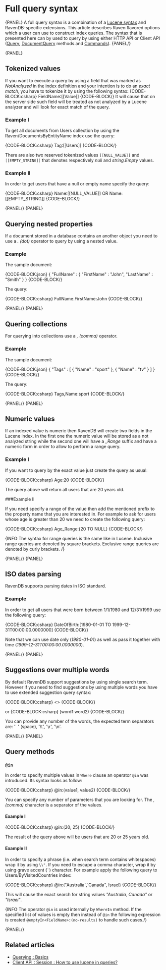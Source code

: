 ﻿# Full query syntax

{PANEL}
A full query syntax is a combination of a [Lucene syntax](http://lucene.apache.org/core/2_9_4/queryparsersyntax.html) and RavenDB-specific extensions. This article describes Raven flavored options which a user can use to
construct index queries. The syntax that is presented here can by used to query by using either HTTP API or Client API ([Query](../../client-api/session/querying/how-to-query), [DocumentQuery](../../client-api/session/querying/lucene/how-to-use-lucene-in-queries) methods and [Commands](../../client-api/commands/querying/how-to-query-a-database)).
{PANEL/}

{PANEL}
## Tokenized values

If you want to execute a query by using a field that was marked as *NotAnalyzed* in the index definition and your intention is to do an *exact match*, you have to tokenize it by using the following syntax:
{CODE-BLOCK:csharp}
FieldName:[[Value]]
{CODE-BLOCK/}
It will cause that on the server side such field will be treated as not analyzed by a Lucene analyzer and will look for exact match of the query.

### Example I

To get all documents from Users collection by using the Raven/DocumentsByEntityName index use the query:

{CODE-BLOCK:csharp}
Tag:[[Users]]
{CODE-BLOCK/}

There are also two reserved tokenized values `[[NULL_VALUE]]` and `[[EMPTY_STRING]]` that denotes respectively *null* and *string.Empty* values.

### Example II
In order to get users that have a null or empty name specify the query:

{CODE-BLOCK:csharp}
Name:[[NULL_VALUE]] OR Name:[[EMPTY_STRING]]
{CODE-BLOCK/}

{PANEL/}
{PANEL}
## Querying nested properties

If a document stored in a database contains an another object you need to use a *. (dot)* operator to query by using a nested value.

### Example
The sample document:

{CODE-BLOCK:json}
{
    "FullName" : {
        "FirstName" : "John",
        "LastName" : "Smith"
    }
}
{CODE-BLOCK/}

The query:

{CODE-BLOCK:csharp}
FullName.FirstName:John
{CODE-BLOCK/}

{PANEL/}
{PANEL}
## Quering collections

For querying into collections use a *, (comma)* operator.

### Example
The sample document:

{CODE-BLOCK:json}
{
    "Tags" : [
        {
            "Name" : "sport"
        },
        {
            "Name" : "tv"
        }
    ]
}
{CODE-BLOCK/}

The query:

{CODE-BLOCK:csharp}
Tags,Name:sport
{CODE-BLOCK/}

{PANEL/}
{PANEL}
## Numeric values

If an indexed value is numeric then RavenDB will create two fields in the Lucene index. In the first one the numeric value will be stored as a not analyzed string while
the second one will have a <em>_Range</em> suffix and have a numeric form in order to allow to perform a range query. 

### Example I

If you want to query by the exact value just create the query as usual:

{CODE-BLOCK:csharp}
Age:20
{CODE-BLOCK/}

The query above will return all users that are 20 years old.

###Example II

If you need specify a range of the value then add the mentioned prefix to the property name that you are interested in. 
For example to ask for users whose age is greater than 20 we need to create the following query:

{CODE-BLOCK:csharp}
Age_Range:{20 TO NULL}
{CODE-BLOCK/}

{INFO The syntax for range queries is the same like in Lucene. Inclusive range queries are denoted by square brackets. Exclusive range queries are denoted by curly brackets. /}

{PANEL/}
{PANEL}
## ISO dates parsing

RavenDB supports parsing dates in ISO standard. 

### Example

In order to get all users that were born between 1/1/1980 and 12/31/1999 use the following query:

{CODE-BLOCK:csharp}
DateOfBirth:[1980-01-01 TO 1999-12-31T00:00:00.0000000]
{CODE-BLOCK/}

Note that we can use date only (*1980-01-01*) as well as pass it together with time (*1999-12-31T00:00:00.0000000*).

{PANEL/}
{PANEL}
## Suggestions over multiple words

By default RavenDB support suggestions by using single search term. However if you need to find suggestions by using multiple words you have to use extended suggestion query syntax:

{CODE-BLOCK:csharp}
<<word1 word2>>
{CODE-BLOCK/}

or 
{CODE-BLOCK:csharp}
(word1 word2)
{CODE-BLOCK/}

You can provide any number of the words, the expected term separators are: '&nbsp;&nbsp;' (space), '\t', '\r', '\n'.

{PANEL/}
{PANEL}
## Query methods

### `@in`

In order to specify multiple values in `Where` clause an operator `@in` was introduced. Its syntax looks as follow:

{CODE-BLOCK:csharp}
@in<FieldName>:(value1, value2)
{CODE-BLOCK/}

You can specify any number of parameters that you are looking for. The *, (comma)* character is a separator of the values.

#### Example I

{CODE-BLOCK:csharp}
@in<Age>:(20, 25)
{CODE-BLOCK/}

The result of the query above will be users that are 20 or 25 years old.

#### Example II

In order to specify a phrase (i.e. when search term contains whitespaces) wrap it by using `\\"`. 
If you need to escape a comma character, wrap it by using grave accent (<code>`</code>) character. For example apply the following query to Users/ByVisitedCountries index:

{CODE-BLOCK:csharp}
@in<VisitedCountries>:(\"Australia&#96;,&#96;Canada\", Israel)
{CODE-BLOCK/}

This will cause the exact search for string values *"Australia, Canada"* or *"Israel"*.

{INFO The operator `@in` is used internally by `WhereIn` method. If the specified list of values is empty then instead of `@in` the following expression is created `@emptyIn<FieldName>:(no-results)` to handle such cases./}

{PANEL/}

## Related articles

- [Querying : Basics](../../indexes/querying/basics)
- [Client API : Session : How to use lucene in queries?](../../client-api/session/querying/lucene/how-to-use-lucene-in-queries)
